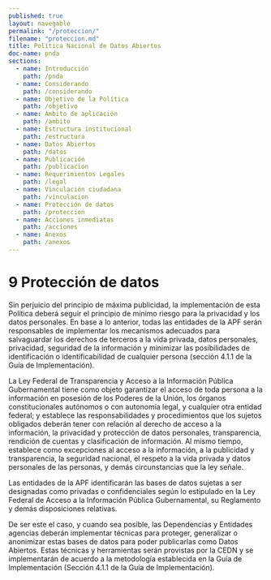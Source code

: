 ```yaml
---
published: true
layout: navegable
permalink: "/proteccion/"
filename: "proteccion.md"
title: Política Nacional de Datos Abiertos
doc-name: pnda
sections:
  - name: Introducción
    path: /pnda
  - name: Considerando
    path: /considerando
  - name: Objetivo de la Política
    path: /objetivo
  - name: Ámbito de aplicación
    path: /ambito
  - name: Estructura institucional
    path: /estructura
  - name: Datos Abiertos
    path: /datos
  - name: Publicación
    path: /publicacion
  - name: Requerimientos Legales
    path: /legal
  - name: Vinculación ciudadana
    path: /vinculacion
  - name: Protección de datos
    path: /proteccion
  - name: Acciones inmediatas
    path: /acciones
  - name: Anexos
    path: /anexos
---
```


# 9 Protección de datos

Sin perjuicio del principio de máxima publicidad, la implementación de esta Política deberá seguir el principio de mínimo riesgo para
la privacidad y los datos personales. En base a lo anterior, todas las entidades de la APF serán responsables de implementar los
mecanismos adecuados para salvaguardar los derechos de terceros a la vida privada, datos personales, privacidad, seguridad de la
información y minimizar las posibilidades de identificación o identificabilidad de cualquier persona (sección 4.1.1 de la Guía de
Implementación).

La Ley Federal de Transparencia y Acceso a la Información Pública Gubernamental tiene como objeto garantizar el acceso de toda persona
a la información en posesión de los Poderes de la Unión, los órganos constitucionales autónomos o con autonomía legal, y cualquier otra
entidad federal; y establece las responsabilidades y procedimientos que los sujetos obligados deberán tener con relación al derecho de
acceso a la información, la privacidad y protección de datos personales, transparencia, rendición de cuentas y clasificación de
información. Al mismo tiempo, establece como excepciones al acceso a la información, a la publicidad y transparencia, la seguridad
nacional, el respeto a la vida privada y datos personales de las personas, y demás circunstancias que la ley señale.

Las entidades de la APF identificarán las bases de datos sujetas a ser designadas como privadas o confidenciales según lo estipulado en
la Ley Federal de Acceso a la Información Pública Gubernamental, su Reglamento y demás disposiciones relativas.

De ser este el caso, y cuando sea posible, las Dependencias y Entidades agencias deberán implementar técnicas para proteger, generalizar
o anonimizar estas bases de datos para poder publicarlas como Datos Abiertos. Estas técnicas y herramientas serán provistas por la CEDN
y se implementarán  de acuerdo a la metodología establecida en la Guía de Implementación (Sección  4.1.1 de la Guía de Implementación).



